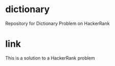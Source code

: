 # dictionary
Repository for Dictionary Problem on HackerRank
# link
This is a solution to a HackerRank problem 

